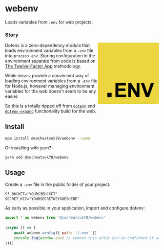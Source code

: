 # webenv

Loads variables from `.env` for web projects.

### Story

<img src="https://raw.githubusercontent.com/motdotla/dotenv/master/dotenv.png" alt="dotenv" align="right" />

Dotenv is a zero-dependency module that loads environment variables from a `.env` file into `process.env`. Storing configuration in the environment separate from code is based on [The Twelve-Factor App](http://12factor.net/config) methodology.

While `dotenv` provide a convenient way of loading environment variables from a `.env` file for Node.js, however managing environment variables for the web doesn't seem to be any easier. 

So this is a totally ripped off from [`dotenv`](https://github.com/motdotla/dotenv) and [`dotenv-expand`](https://github.com/motdotla/dotenv-expand) functionality build for the web.

## Install

```sh
npm install @socheatsok78/webenv --save
```

Or installing with yarn?

```sh
yarn add @socheatsok78/webenv
```

## Usage

Create a `.env` file in the public folder of your project:
```env
S3_BUCKET="YOURS3BUCKET"
SECRET_KEY="YOURSECRETKEYGOESHERE"
```

As early as possible in your application, import and configure dotenv:
```js
import * as webenv from '@socheatsok78/webenv'

(async () => {
    await webenv.config({ path: '/.env' })
    console.log(window.env) // remove this after you've confirmed it working
})()
```
